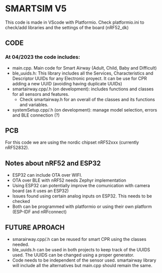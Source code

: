 # SMARTSIM V5
This code is made in VScode with Platformio. Check platformio.ini to check/add libraries and the settings of the board (nRF52_dk)

## CODE
### At 04/2023 the code includes:
- main.cpp. Main code for Smart Airway (Adult, Child, Baby and Difficult)
- ble_uuids.h: This library includes all the Services, Characteristics and Descriptor UUIDs for any Electronic proyect. It can be use for CPR adding a new UUID (avoiding having duplicate UUIDs)
- smartairway.cpp/.h (on development): includes functions and classes for all sensors and features.
    - Check smartairway.h for an overall of the classes and its functions and variables.
- systemSetup.cpp/.h (on development): manage model selection, errors and BLE connection (?)

 
## PCB
For this code we are using the nordic chipset nRF52xxx (currently nRF52832).

## Notes about nRF52 and ESP32
- ESP32 can include OTA over WIFI.
- OTA over BLE with nRF52 needs Zephyr implementation
- Using ESP32 can potentially improve the comunication with camera board (as it uses an ESP32)
- Issues found using certain analog inputs on ESP32. This needs to be checked
- Both can be programmed with platformio or using their own platform (ESP-IDF and nRFconnect)

## FUTURE APROACH
- smarairway.cpp/.h can be reused for smart CPR using the classes needed.
- ble_uuids.h can be used in both projects to keep track of the UUIDS used. The UUIDS can be changed using a proper generator.
- Code needs to be independent of the sensor used. smartairway library will include all the alternatives but main.cpp should remain the same.
 

